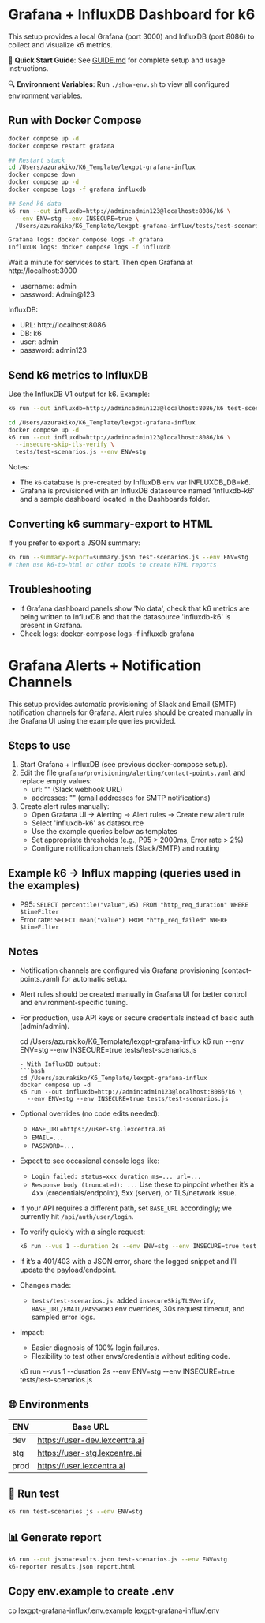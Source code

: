 # Grafana + InfluxDB Dashboard for k6

This setup provides a local Grafana (port 3000) and InfluxDB (port 8086) to collect and visualize k6 metrics.

📖 **Quick Start Guide**: See [GUIDE.md](GUIDE.md) for complete setup and usage instructions.

🔍 **Environment Variables**: Run `./show-env.sh` to view all configured environment variables.

## Run with Docker Compose

```bash
docker compose up -d
docker compose restart grafana

## Restart stack
cd /Users/azurakiko/K6_Template/lexgpt-grafana-influx
docker compose down
docker compose up -d
docker compose logs -f grafana influxdb

## Send k6 data
k6 run --out influxdb=http://admin:admin123@localhost:8086/k6 \
  --env ENV=stg --env INSECURE=true \
  /Users/azurakiko/K6_Template/lexgpt-grafana-influx/tests/test-scenarios.js

Grafana logs: docker compose logs -f grafana
InfluxDB logs: docker compose logs -f influxdb
```

Wait a minute for services to start. Then open Grafana at http://localhost:3000

- username: admin
- password: Admin@123

InfluxDB:

- URL: http://localhost:8086
- DB: k6
- user: admin
- password: admin123

## Send k6 metrics to InfluxDB

Use the InfluxDB V1 output for k6. Example:

```bash
k6 run --out influxdb=http://admin:admin123@localhost:8086/k6 test-scenarios.js --env ENV=stg

cd /Users/azurakiko/K6_Template/lexgpt-grafana-influx
docker compose up -d
k6 run --out influxdb=http://admin:admin123@localhost:8086/k6 \
  --insecure-skip-tls-verify \
  tests/test-scenarios.js --env ENV=stg
```

Notes:

- The `k6` database is pre-created by InfluxDB env var INFLUXDB_DB=k6.
- Grafana is provisioned with an InfluxDB datasource named 'influxdb-k6' and a sample dashboard located in the Dashboards folder.

## Converting k6 summary-export to HTML

If you prefer to export a JSON summary:

```bash
k6 run --summary-export=summary.json test-scenarios.js --env ENV=stg
# then use k6-to-html or other tools to create HTML reports
```

## Troubleshooting

- If Grafana dashboard panels show 'No data', check that k6 metrics are being written to InfluxDB and that the datasource 'influxdb-k6' is present in Grafana.
- Check logs: docker-compose logs -f influxdb grafana

# Grafana Alerts + Notification Channels

This setup provides automatic provisioning of Slack and Email (SMTP) notification channels for Grafana.
Alert rules should be created manually in the Grafana UI using the example queries provided.

## Steps to use

1. Start Grafana + InfluxDB (see previous docker-compose setup).
2. Edit the file `grafana/provisioning/alerting/contact-points.yaml` and replace empty values:
   - url: "" (Slack webhook URL)
   - addresses: "" (email addresses for SMTP notifications)
3. Create alert rules manually:
   - Open Grafana UI → Alerting → Alert rules → Create new alert rule
   - Select 'influxdb-k6' as datasource
   - Use the example queries below as templates
   - Set appropriate thresholds (e.g., P95 > 2000ms, Error rate > 2%)
   - Configure notification channels (Slack/SMTP) and routing

## Example k6 -> Influx mapping (queries used in the examples)

- P95: `SELECT percentile("value",95) FROM "http_req_duration" WHERE $timeFilter`
- Error rate: `SELECT mean("value") FROM "http_req_failed" WHERE $timeFilter`

## Notes

- Notification channels are configured via Grafana provisioning (contact-points.yaml) for automatic setup.
- Alert rules should be created manually in Grafana UI for better control and environment-specific tuning.
- For production, use API keys or secure credentials instead of basic auth (admin/admin).

  cd /Users/azurakiko/K6_Template/lexgpt-grafana-influx
  k6 run --env ENV=stg --env INSECURE=true tests/test-scenarios.js

  ````
  - With InfluxDB output:
  ```bash
  cd /Users/azurakiko/K6_Template/lexgpt-grafana-influx
  docker compose up -d
  k6 run --out influxdb=http://admin:admin123@localhost:8086/k6 \
    --env ENV=stg --env INSECURE=true tests/test-scenarios.js
  ````

- Optional overrides (no code edits needed):

  - `BASE_URL=https://user-stg.lexcentra.ai`
  - `EMAIL=...`
  - `PASSWORD=...`

- Expect to see occasional console logs like:

  - `Login failed: status=xxx duration_ms=... url=...`
  - `Response body (truncated): ...`
    Use these to pinpoint whether it’s a 4xx (credentials/endpoint), 5xx (server), or TLS/network issue.

- If your API requires a different path, set `BASE_URL` accordingly; we currently hit `/api/auth/user/login`.

- To verify quickly with a single request:

  ```bash
  k6 run --vus 1 --duration 2s --env ENV=stg --env INSECURE=true tests/test-scenarios.js
  ```

- If it’s a 401/403 with a JSON error, share the logged snippet and I’ll update the payload/endpoint.

- Changes made:

  - `tests/test-scenarios.js`: added `insecureSkipTLSVerify`, `BASE_URL/EMAIL/PASSWORD` env overrides, 30s request timeout, and sampled error logs.

- Impact:

  - Easier diagnosis of 100% login failures.
  - Flexibility to test other envs/credentials without editing code.

  k6 run --vus 1 --duration 2s --env ENV=stg --env INSECURE=true tests/test-scenarios.js

## 🌐 Environments

| ENV  | Base URL                      |
| ---- | ----------------------------- |
| dev  | https://user-dev.lexcentra.ai |
| stg  | https://user-stg.lexcentra.ai |
| prod | https://user.lexcentra.ai     |

## 🚀 Run test

```bash
k6 run test-scenarios.js --env ENV=stg
```

## 📊 Generate report

```bash
k6 run --out json=results.json test-scenarios.js --env ENV=stg
k6-reporter results.json report.html
```

## Copy env.example to create .env

cp lexgpt-grafana-influx/.env.example lexgpt-grafana-influx/.env
